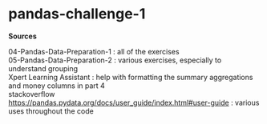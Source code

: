 # pandas-challenge-1



<b>Sources</b> </br>

04-Pandas-Data-Preparation-1 : all of the exercises </br>
05-Pandas-Data-Preparation-2 : various exercises, especially to understand grouping</br>
Xpert Learning Assistant : help with formatting the summary aggregations and money columns in part 4</br>
stackoverflow</br>
https://pandas.pydata.org/docs/user_guide/index.html#user-guide : various uses throughout the code


